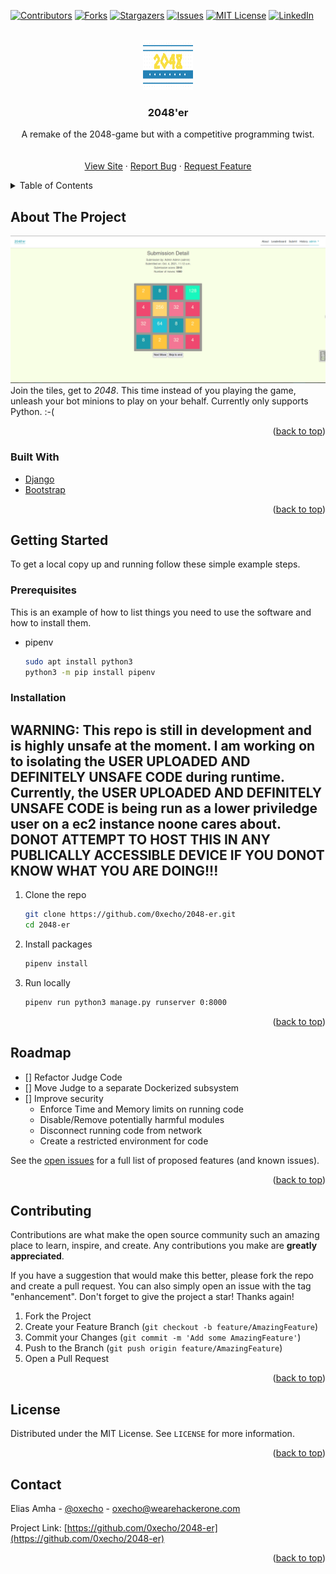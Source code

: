
<div id="top"></div>



<!-- PROJECT SHIELDS -->
[![Contributors][contributors-shield]][contributors-url]
[![Forks][forks-shield]][forks-url]
[![Stargazers][stars-shield]][stars-url]
[![Issues][issues-shield]][issues-url]
[![MIT License][license-shield]][license-url]
[![LinkedIn][linkedin-shield]][linkedin-url]



<!-- PROJECT LOGO -->
<br />
<div align="center">
  <a href="https://github.com/0xecho/2048-er">
    <img src="images/logo.png" alt="Logo" width="80" height="80">
  </a>

<h3 align="center">2048'er</h3>

  <p align="center">
    A remake of the 2048-game but with a competitive programming twist.
    <br />
    <br />
    <br />
    <a href="http://18.221.250.94/">View Site</a>
    ·
    <a href="https://github.com/0xecho/2048-er/issues">Report Bug</a>
    ·
    <a href="https://github.com/0xecho/2048-er/issues">Request Feature</a>
  </p>
</div>



<!-- TABLE OF CONTENTS -->
<details>
  <summary>Table of Contents</summary>
  <ol>
    <li>
      <a href="#about-the-project">About The Project</a>
      <ul>
        <li><a href="#built-with">Built With</a></li>
      </ul>
    </li>
    <li>
      <a href="#getting-started">Getting Started</a>
      <ul>
        <li><a href="#prerequisites">Prerequisites</a></li>
        <li><a href="#installation">Installation</a></li>
      </ul>
    </li>
    <li><a href="#usage">Usage</a></li>
    <li><a href="#roadmap">Roadmap</a></li>
    <li><a href="#contributing">Contributing</a></li>
    <li><a href="#license">License</a></li>
    <li><a href="#contact">Contact</a></li>
  </ol>
</details>



<!-- ABOUT THE PROJECT -->
## About The Project

[![Product Name Screen Shot][product-screenshot]](https://example.com)
Join the tiles, get to _2048_. This time instead of you playing the game, unleash your bot minions to play on your behalf. Currently only supports Python. :-(

<p align="right">(<a href="#top">back to top</a>)</p>



### Built With

* [Django](https://www.djangoproject.com/)
* [Bootstrap](https://getbootstrap.com)

<p align="right">(<a href="#top">back to top</a>)</p>



<!-- GETTING STARTED -->
## Getting Started

To get a local copy up and running follow these simple example steps.

### Prerequisites

This is an example of how to list things you need to use the software and how to install them.
* pipenv
  ```sh	
  sudo apt install python3
  python3 -m pip install pipenv
  ```

### Installation

## WARNING: This repo is still in development and is highly unsafe at the moment. I am working on to isolating the USER UPLOADED AND DEFINITELY UNSAFE CODE during runtime. Currently, the USER UPLOADED AND DEFINITELY UNSAFE CODE is being run as a lower priviledge user on a ec2 instance noone cares about. DONOT ATTEMPT TO HOST THIS IN ANY PUBLICALLY ACCESSIBLE DEVICE IF YOU DONOT KNOW WHAT YOU ARE DOING!!!

1. Clone the repo
   ```sh
   git clone https://github.com/0xecho/2048-er.git
   cd 2048-er
   ```
2. Install packages
   ```sh
   pipenv install
   ```
3. Run locally
   ```sh
   pipenv run python3 manage.py runserver 0:8000
   ```

<p align="right">(<a href="#top">back to top</a>)</p>


<!-- ROADMAP -->
## Roadmap

- [] Refactor Judge Code
- [] Move Judge to a separate Dockerized subsystem
- [] Improve security
    - Enforce Time and Memory limits on running code
    - Disable/Remove potentially harmful modules
    - Disconnect running code from network
    - Create a restricted environment for code

See the [open issues](https://github.com/0xecho/2048-er/issues) for a full list of proposed features (and known issues).

<p align="right">(<a href="#top">back to top</a>)</p>



<!-- CONTRIBUTING -->
## Contributing

Contributions are what make the open source community such an amazing place to learn, inspire, and create. Any contributions you make are **greatly appreciated**.

If you have a suggestion that would make this better, please fork the repo and create a pull request. You can also simply open an issue with the tag "enhancement".
Don't forget to give the project a star! Thanks again!

1. Fork the Project
2. Create your Feature Branch (`git checkout -b feature/AmazingFeature`)
3. Commit your Changes (`git commit -m 'Add some AmazingFeature'`)
4. Push to the Branch (`git push origin feature/AmazingFeature`)
5. Open a Pull Request

<p align="right">(<a href="#top">back to top</a>)</p>



<!-- LICENSE -->
## License

Distributed under the MIT License. See `LICENSE` for more information.

<p align="right">(<a href="#top">back to top</a>)</p>



<!-- CONTACT -->
## Contact

Elias Amha - [@oxecho](https://t.me/oxecho) - oxecho@wearehackerone.com

Project Link: [https://github.com/0xecho/2048-er](https://github.com/0xecho/2048-er)

<p align="right">(<a href="#top">back to top</a>)</p>


<!-- MARKDOWN LINKS & IMAGES -->
<!-- https://www.markdownguide.org/basic-syntax/#reference-style-links -->
[contributors-shield]: https://img.shields.io/github/contributors/0xecho/2048-er.svg?style=for-the-badge
[contributors-url]: https://github.com/0xecho/2048-er/graphs/contributors
[forks-shield]: https://img.shields.io/github/forks/0xecho/2048-er.svg?style=for-the-badge
[forks-url]: https://github.com/0xecho/2048-er/network/members
[stars-shield]: https://img.shields.io/github/stars/0xecho/2048-er.svg?style=for-the-badge
[stars-url]: https://github.com/0xecho/2048-er/stargazers
[issues-shield]: https://img.shields.io/github/issues/0xecho/2048-er.svg?style=for-the-badge
[issues-url]: https://github.com/0xecho/2048-er/issues
[license-shield]: https://img.shields.io/github/license/0xecho/2048-er.svg?style=for-the-badge
[license-url]: https://github.com/0xecho/2048-er/blob/master/LICENSE.txt
[linkedin-shield]: https://img.shields.io/badge/-LinkedIn-black.svg?style=for-the-badge&logo=linkedin&colorB=555
[linkedin-url]: https://linkedin.com/in/elijahma/
[product-screenshot]: images/screenshot.png

<!-- Added this to invoke a github action, please ignore  -->
